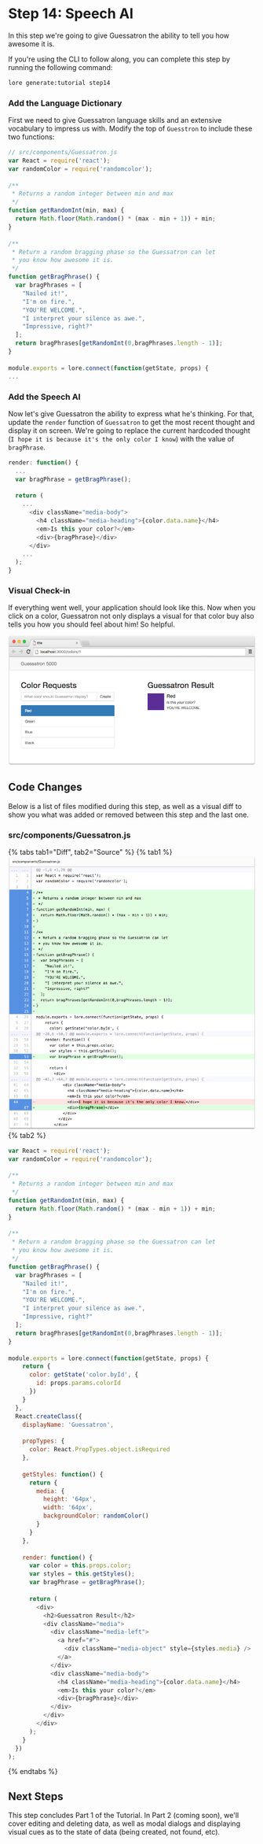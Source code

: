 # Step 14: Speech AI

In this step we're going to give Guessatron the ability to tell you how awesome it is.

If you're using the CLI to follow along, you can complete this step by running the following command:

```sh
lore generate:tutorial step14
```

### Add the Language Dictionary

First we need to give Guessatron language skills and an extensive vocabulary to impress us with. Modify the top of 
`Guesstron` to include these two functions:

```js
// src/components/Guessatron.js
var React = require('react');
var randomColor = require('randomcolor');

/**
 * Returns a random integer between min and max
 */
function getRandomInt(min, max) {
  return Math.floor(Math.random() * (max - min + 1)) + min;
}

/**
 * Return a random bragging phase so the Guessatron can let
 * you know how awesome it is.
 */
function getBragPhrase() {
  var bragPhrases = [
    "Nailed it!",
    "I'm on fire.",
    "YOU'RE WELCOME.",
    "I interpret your silence as awe.",
    "Impressive, right?"
  ];
  return bragPhrases[getRandomInt(0,bragPhrases.length - 1)];
}

module.exports = lore.connect(function(getState, props) {
...
```

### Add the Speech AI

Now let's give Guessatron the ability to express what he's thinking.  For that, update the `render` function of 
`Guessatron` to get the most recent thought and display it on screen. We're going to replace the current hardcoded
thought (`I hope it is because it's the only color I know`) with the value of `bragPhrase`.
 
```js
render: function() {
  ...
  var bragPhrase = getBragPhrase();

  return (
    ...
      <div className="media-body">
        <h4 className="media-heading">{color.data.name}</h4>
        <em>Is this your color?</em>
        <div>{bragPhrase}</div>
      </div>
    ...
  );
}
```

### Visual Check-in

If everything went well, your application should look like this. Now when you click on a color, Guessatron not only
displays a visual for that color buy also tells you how you should feel about him! So helpful.

![New Lore App](../../images/step14-visual.png)

## Code Changes

Below is a list of files modified during this step, as well as a visual diff to show you what was added or removed 
between this step and the last one.

### src/components/Guessatron.js

{% tabs tab1="Diff", tab2="Source" %}
{% tab1 %}
![New Lore App](../../images/step14-diff-guessatron.png)
{% tab2 %}
```js
var React = require('react');
var randomColor = require('randomcolor');

/**
 * Returns a random integer between min and max
 */
function getRandomInt(min, max) {
  return Math.floor(Math.random() * (max - min + 1)) + min;
}

/**
 * Return a random bragging phase so the Guessatron can let
 * you know how awesome it is.
 */
function getBragPhrase() {
  var bragPhrases = [
    "Nailed it!",
    "I'm on fire.",
    "YOU'RE WELCOME.",
    "I interpret your silence as awe.",
    "Impressive, right?"
  ];
  return bragPhrases[getRandomInt(0,bragPhrases.length - 1)];
}

module.exports = lore.connect(function(getState, props) {
    return {
      color: getState('color.byId', {
        id: props.params.colorId
      })
    }
  },
  React.createClass({
    displayName: 'Guessatron',

    propTypes: {
      color: React.PropTypes.object.isRequired
    },

    getStyles: function() {
      return {
        media: {
          height: '64px',
          width: '64px',
          backgroundColor: randomColor()
        }
      }
    },

    render: function() {
      var color = this.props.color;
      var styles = this.getStyles();
      var bragPhrase = getBragPhrase();

      return (
        <div>
          <h2>Guessatron Result</h2>
          <div className="media">
            <div className="media-left">
              <a href="#">
                <div className="media-object" style={styles.media} />
              </a>
            </div>
            <div className="media-body">
              <h4 className="media-heading">{color.data.name}</h4>
              <em>Is this your color?</em>
              <div>{bragPhrase}</div>
            </div>
          </div>
        </div>
      );
    }
  })
);
```
{% endtabs %}

## Next Steps

This step concludes Part 1 of the Tutorial. In Part 2 (coming soon), we'll cover editing and deleting data, as well 
as modal dialogs and displaying visual cues as to the state of data (being created, not found, etc).
